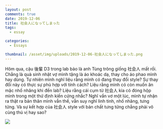 ```yaml
---
layout: post
comments: true
date: 2019-12-06
title: 社会人になってしまった
tags:
  - essay

categories:
  - Essays

thumbnail: /asset/img/uploads/2019-12-06-社会人になってしまった.png
---
```


Hôm qua, cậu 後輩 D3 trong lab bảo là anh Tùng trông giống 社会人 mất rồi. Chẳng là quà sinh nhật vợ mình tặng là áo khoác dạ, thay cho áo phao mình hay dùng. Tự nhiên mình nghĩ liệu rằng mình có đang thay đổi style? Sự thay đổi này có thực sự phù hợp với tính cách? Liệu rằng mình có còn muốn ăn mặc nhố nhăng khi đến lab? Liệu rằng cái cụm từ 社会人 kia có đóng hộp mình trong một thứ định kiến cứng nhắc? Nghĩ vẩn vơ một lúc, mình tự nhận ra thật ra bản thân mình vẫn thế, vẫn suy nghĩ linh tinh, nhố nhăng, tưng tửng. Và sự kết hợp của 社会人 style với bản chất tưng tửng chẳng phải vô cùng thú vị hay sao?


![](https://s3.us-west-2.amazonaws.com/secure.notion-static.com/022f958e-b126-4711-abca-cac7329cbf5a/DALLE_2022-09-16_20.37.10_-_silhouette_of_a_walking_salary_man_crossing_a_zebra_crossing_realistic_natural_light_DSLR_photo.png?X-Amz-Algorithm=AWS4-HMAC-SHA256&X-Amz-Content-Sha256=UNSIGNED-PAYLOAD&X-Amz-Credential=AKIAT73L2G45EIPT3X45%2F20230225%2Fus-west-2%2Fs3%2Faws4_request&X-Amz-Date=20230225T135345Z&X-Amz-Expires=3600&X-Amz-Signature=5b71e459b3a5db9536fc128cd68cca7c9a70c8dd20e7356515a75172a52d462a&X-Amz-SignedHeaders=host&x-id=GetObject)

